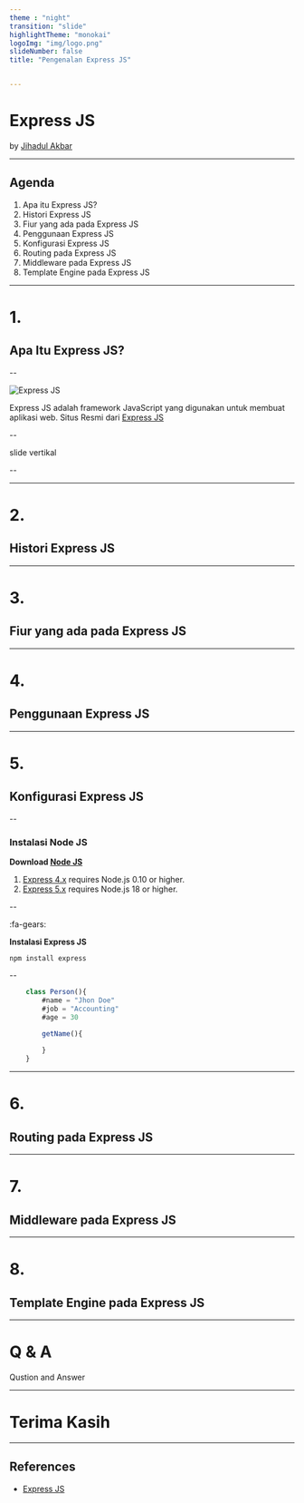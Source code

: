 ```yaml
---
theme : "night"
transition: "slide"
highlightTheme: "monokai"
logoImg: "img/logo.png"
slideNumber: false
title: "Pengenalan Express JS"


---
```


# Express JS 
by [Jihadul Akbar](https://github.com/jihadul4kbar)

---

## Agenda
1. Apa itu Express JS?
2. Histori Express JS
3. Fiur yang ada pada Express JS
4. Penggunaan Express JS
5. Konfigurasi Express JS
6. Routing pada Express JS
7. Middleware pada Express JS
8. Template Engine pada Express JS

---

# 1.
## Apa Itu Express JS?

--

![Express JS](img/expressjs.png)

Express JS adalah framework JavaScript yang digunakan untuk membuat aplikasi web.
Situs Resmi dari [Express JS](https://expressjs.com/)

--

slide vertikal 

--

---

# 2. 
## Histori Express JS

---

# 3. 
## Fiur yang ada pada Express JS

---

# 4. 
## Penggunaan Express JS

---

# 5. 
## Konfigurasi Express JS

--

### Instalasi Node JS 
**Download [Node JS](https://nodejs.org/en/download/)**
1. [Express 4.x](https://expressjs.com/en/4x/api.html) requires Node.js 0.10 or higher.
2. [Express 5.x](https://expressjs.com/en/5x/api.html) requires Node.js 18 or higher. 

--

:fa-gears:

**Instalasi Express JS**

```
npm install express
```

--

```js {data-line-numbers: 2 - 3}
    class Person(){
        #name = "Jhon Doe"
        #job = "Accounting"
        #age = 30

        getName(){
            
        }
    }
```

---

# 6. 
## Routing pada Express JS

---

# 7.    
## Middleware pada Express JS

---

# 8. 
## Template Engine pada Express JS  

---

# Q & A
Qustion and Answer

---

# Terima Kasih

---

## References
- [Express JS](https://expressjs.com/)  
